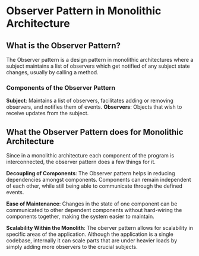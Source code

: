 # Observer Pattern in Monolithic Architecture 

## What is the Observer Pattern?

The Observer pattern is a design pattern in monolithic architectures where a subject maintains a list of observers which get notified of any subject state changes, usually by calling a method. 

### Components of the Observer Pattern
**Subject**: Maintains a list of observers, facilitates adding or removing observers, and notifies them of events.
**Observers**: Objects that wish to receive updates from the subject.

## What the Observer Pattern does for Monolithic Architecture
Since in a monolithic architecture each component of the program is interconnected, the observer pattern does a few things for it.

**Decoupling of Components**: The Observer pattern helps in reducing dependencies amongst components. Components can remain independent of each other, while still being able to communicate through the defined events.

**Ease of Maintenance**: Changes in the state of one component can be communicated to other dependent components without hard-wiring the components together, making the system easier to maintain.

**Scalability Within the Monolith**: The oberver pattern allows for scalability in specific areas of the application. Although the application is a single codebase, internally it can scale parts that are under heavier loads by simply adding more observers to the crucial subjects.